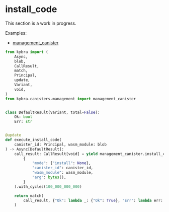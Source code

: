 # install_code

This section is a work in progress.

Examples:

-   [management_canister](https://github.com/demergent-labs/kybra/tree/main/examples/management_canister)

```python
from kybra import (
    Async,
    blob,
    CallResult,
    match,
    Principal,
    update,
    Variant,
    void,
)
from kybra.canisters.management import management_canister


class DefaultResult(Variant, total=False):
    Ok: bool
    Err: str


@update
def execute_install_code(
    canister_id: Principal, wasm_module: blob
) -> Async[DefaultResult]:
    call_result: CallResult[void] = yield management_canister.install_code(
        {
            "mode": {"install": None},
            "canister_id": canister_id,
            "wasm_module": wasm_module,
            "arg": bytes(),
        }
    ).with_cycles(100_000_000_000)

    return match(
        call_result, {"Ok": lambda _: {"Ok": True}, "Err": lambda err: {"Err": err}}
    )
```
